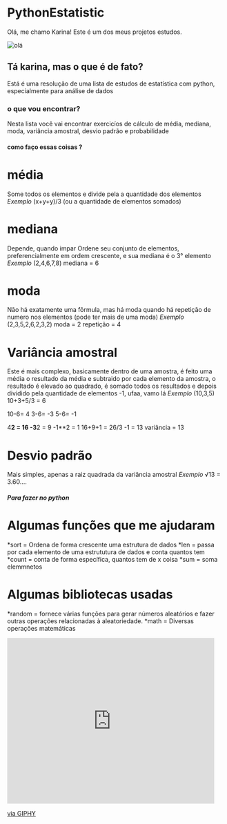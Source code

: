 # PythonEstatistic
Olá, me chamo Karina! Este é um dos meus projetos estudos.

![olá](https://i.giphy.com/media/v1.Y2lkPTc5MGI3NjExdjJkYWxqY2NiZHc3aXVoYWM2eWM1YXozM3kyNGE2NGVxaWpkazY0biZlcD12MV9pbnRlcm5hbF9naWZfYnlfaWQmY3Q9Zw/vFKqnCdLPNOKc/giphy.gif)


## Tá karina, mas o que é de fato?
Está é uma resolução de uma lista de estudos de estatística com python, especialmente para análise de dados 

### o que vou encontrar?
Nesta lista você vai encontrar exercicíos de cálculo de média, mediana, moda, variância amostral, desvio padrão e probabilidade 

#### como faço essas coisas ?

# média 
Some todos os elementos e divide pela a quantidade dos elementos
*Exemplo*
(x+y+y)/3 (ou a quantidade de elementos somados)

# mediana
Depende, quando impar
Ordene seu conjunto de elementos, preferencialmente em ordem crescente, e sua mediana é o 3° elemento
*Exemplo*
(2,4,6,7,8)
mediana = 6

# moda
Não há exatamente uma fôrmula, mas há moda quando há repetição de numero nos elementos (pode ter mais de uma moda)
*Exemplo*
(2,3,5,2,6,2,3,2) 
moda = 2 
repetição = 4

# Variância amostral
Este é mais complexo, basicamente dentro de uma amostra, é feito uma média o resultado da média e subtraido por cada elemento da amostra, 
o resultado é elevado ao quadrado, é somado todos os resultados e depois dividido pela quantidade de elementos -1, ufaa, vamo lá
*Exemplo*
(10,3,5)
10+3+5/3 = 6

10-6= 4
3-6= -3
5-6= -1

4**2 = 16
-3**2 = 9
-1**2 = 1
16+9+1 = 26/3 -1 = 13
variância = 13

# Desvio padrão 
Mais simples, apenas a raiz quadrada da variância amostral
*Exemplo*
√13 = 3.60....

##### Para fazer no python 
# Algumas funções que me ajudaram 
*sort = Ordena de forma crescente uma estrutura de dados
*len = passa por cada elemento de uma estrututura de dados e conta quantos tem 
*count = conta de forma específica, quantos tem de x coisa 
*sum = soma elemmnetos 
# Algumas bibliotecas usadas
*random = fornece várias funções para gerar números aleatórios e fazer outras operações relacionadas à aleatoriedade.
*math = Diversas operações matemáticas

<iframe src="https://giphy.com/embed/HEOQ8abOwAxbHmpmTR" width="480" height="384" style="" frameBorder="0" class="giphy-embed" allowFullScreen></iframe><p><a href="https://giphy.com/gifs/math-calculate-hyper-cats-HEOQ8abOwAxbHmpmTR">via GIPHY</a></p>


